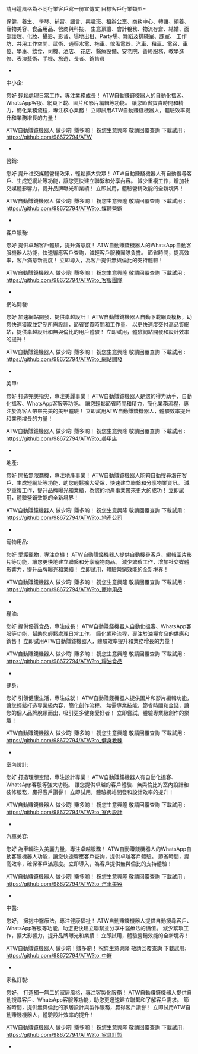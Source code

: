 
請用這風格為不同行業客戶寫一份宣傳文
目標客戶行業類型= 


保健、養生、 學琴、補習、語言、興趣班、租辦公室、商務中心、轉讓、領養、寵物美容、食品用品、營商與科技、
生意頂讓、會計稅務、物流存倉、結婚、面部護理、化妝、攝影、影音、場地出租、Party場、舞蹈及排練室、課室、
工作坊、共用工作空間、武術、通渠水電、拖車、傢俬電器、汽車、租車、電召、車位、學車、飲食、司機、酒店、
花店、醫療設備、安老院、善終服務、教學進修、表演藝術、手機、旅遊、長者、銷售員


-

中小企:

您好
輕鬆處理日常工作，專注業務成長！
ATW自動賺錢機器人的自動化搵客、WhatsApp客服、網頁下載、圖片和影片編輯等功能。
讓您節省寶貴時間和精力，簡化業務流程，專注核心業務！
立即試用ATW自動賺錢機器人，體驗效率提升和業務增長的力量！

ATW自動賺錢機器人 做少啲! 賺多啲！
祝您生意興隆 敬請回覆查詢
下載試用 : https://github.com/98672794/ATW

-

營銷:

您好
提升社交媒體營銷效果，輕鬆擴大受眾！
ATW自動賺錢機器人有自動搜尋客戶、生成短網址等功能，讓您更快建立聯繫和分享內容。
減少重複工作，增加社交媒體影響力，提升品牌曝光和業績！
立即試用，體驗營銷效能的全新境界！

ATW自動賺錢機器人 做少啲! 賺多啲！
祝您生意興隆 敬請回覆查詢
下載試用 : https://github.com/98672794/ATW?to_媒體營銷

-

客戶服務:

您好
提供卓越客戶體驗，提升滿意度！
ATW自動賺錢機器人的WhatsApp自動客服機器人功能，快速響應客戶查詢，減輕客戶服務團隊負擔。
節省時間，提高效率，客戶滿意新高度！
立即導入，為客戶提供無與倫比的支持體驗！

ATW自動賺錢機器人 做少啲! 賺多啲！
祝您生意興隆 敬請回覆查詢
下載試用 : https://github.com/98672794/ATW?to_客服團隊

-

網站開發:

您好
加速網站開發，提供卓越設計！
ATW自動賺錢機器人自動下載網頁模板，助您快速獲取並定制所需設計，節省寶貴時間和工作量。
以更快速度交付高品質網站，提供卓越設計和無與倫比的用戶體驗！
立即試用，體驗網站開發和設計效率的提升！

ATW自動賺錢機器人 做少啲! 賺多啲！
祝您生意興隆 敬請回覆查詢
下載試用 : https://github.com/98672794/ATW?to_網站開發

-

美甲:

您好
打造完美指尖，專注美麗事業！
ATW自動賺錢機器人是您的得力助手，自動化搵客、WhatsApp客服等功能。
讓您輕鬆節省時間和精力，簡化業務流程，專注於為客人帶來完美的美甲體驗！
立即試用ATW自動賺錢機器人，體驗效率提升和業務增長的力量！

ATW自動賺錢機器人 做少啲! 賺多啲！
祝您生意興隆 敬請回覆查詢
下載試用 : https://github.com/98672794/ATW?to_美甲店

-

地產:

您好
開拓無限商機，專注地產事業！
ATW自動賺錢機器人能夠自動搜尋潛在客戶、生成短網址等功能，助您輕鬆擴大受眾，快速建立聯繫和分享物業資訊。
減少重複工作，提升品牌曝光和業績，為您的地產事業帶來更大的成功！
立即試用，體驗營銷效能的全新境界！

ATW自動賺錢機器人 做少啲! 賺多啲！
祝您生意興隆 敬請回覆查詢
下載試用 : https://github.com/98672794/ATW?to_地產公司

-

寵物用品:

您好
愛護寵物，專注商機！
ATW自動賺錢機器人提供自動搜尋客戶、編輯圖片影片等功能，讓您更快地建立聯繫和分享寵物商品。
減少繁瑣工作，增加社交媒體影響力，提升品牌曝光和業績！
立即試用，體驗營銷效能的全新境界！

ATW自動賺錢機器人 做少啲! 賺多啲！
祝您生意興隆 敬請回覆查詢
下載試用 : https://github.com/98672794/ATW?to_寵物用品

-

糧油:

您好
提供優質食品，專注成長！
ATW自動賺錢機器人自動化搵客、WhatsApp客服等功能，幫助您輕鬆處理日常工作。
簡化業務流程，專注於油糧食品的供應和銷售！
立即試用ATW自動賺錢機器人，體驗效率提升和業務增長的力量！

ATW自動賺錢機器人 做少啲! 賺多啲！
祝您生意興隆 敬請回覆查詢
下載試用 : https://github.com/98672794/ATW?to_糧油食品

-

健身:

您好
引領健康生活，專注成就！
ATW自動賺錢機器人提供圖片和影片編輯功能，讓您輕鬆打造專業級內容，簡化創作流程。
無需專業技能，節省時間和金錢，讓您的個人品牌脫穎而出，吸引更多健身愛好者！
立即嘗試，體驗專業級創作的樂趣！

ATW自動賺錢機器人 做少啲! 賺多啲！
祝您生意興隆 敬請回覆查詢
下載試用 : https://github.com/98672794/ATW?to_健身教練

-

室內設計:

您好
打造理想空間，專注設計專業！
ATW自動賺錢機器人有自動化搵客、WhatsApp客服等強大功能。
讓您提供卓越的客戶體驗、無與倫比的室內設計和裝修服務，贏得客戶讚譽！
立即試用，體驗網站開發和設計效率的提升！

ATW自動賺錢機器人 做少啲! 賺多啲！
祝您生意興隆 敬請回覆查詢
下載試用 : https://github.com/98672794/ATW?to_室內設計

-

汽車美容:

您好
為車輛注入美麗力量，專注卓越服務！
ATW自動賺錢機器人的WhatsApp自動客服機器人功能，讓您快速響應客戶查詢，提供卓越客戶體驗。
節省時間，提高效率，確保客戶滿意度。立即導入，為客戶提供無與倫比的支持體驗！

ATW自動賺錢機器人 做少啲! 賺多啲！
祝您生意興隆 敬請回覆查詢
下載試用 : https://github.com/98672794/ATW?to_汽車美容

-

中醫:

您好，
擁抱中醫療法，專注健康福祉！
ATW自動賺錢機器人提供自動搜尋客戶、WhatsApp客服等功能，助您更快建立聯繫並分享中醫療法的價值。
減少繁瑣工作，擴大影響力，提升品牌曝光和業績！
立即試用，體驗營銷效能的全新境界！

ATW自動賺錢機器人 做少啲！賺多啲！
祝您生意興隆 敬請回覆查詢
下載試用: https://github.com/98672794/ATW?to_中醫

-

家私訂製:

您好，
打造獨一無二的家居風格，專注客製化服務！
ATW自動賺錢機器人提供自動搜尋客戶、WhatsApp客服等功能，助您更迅速建立聯繫和了解客戶需求。
節省時間，提供無與倫比的家居設計與製作服務，贏得客戶讚譽！
立即試用ATW自動賺錢機器人，體驗設計效率的提升！

ATW自動賺錢機器人 做少啲! 賺多啲！
祝您生意興隆 敬請回覆查詢
下載試用: https://github.com/98672794/ATW?to_家具訂製

-













